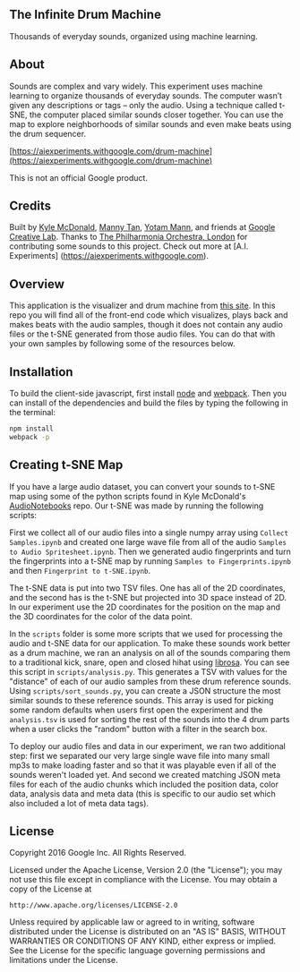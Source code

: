## The Infinite Drum Machine

Thousands of everyday sounds, organized using machine learning.

## About

Sounds are complex and vary widely. This experiment uses machine learning to organize thousands of everyday sounds. The computer wasn’t given any descriptions or tags – only the audio. Using a technique called t-SNE, the computer placed similar sounds closer together. You can use the map to explore neighborhoods of similar sounds and even make beats using the drum sequencer.

[https://aiexperiments.withgoogle.com/drum-machine](https://aiexperiments.withgoogle.com/drum-machine)

This is not an official Google product.

## Credits

Built by [Kyle McDonald](https://github.com/kylemcdonald), [Manny Tan](https://github.com/mannytan), [Yotam Mann](https://github.com/tambien), and friends at [Google Creative Lab](https://github.com/googlecreativelab/). Thanks to [The Philharmonia Orchestra, London](http://www.philharmonia.co.uk/) for contributing some sounds to this project. Check out more at [A.I. Experiments] (https://aiexperiments.withgoogle.com).

## Overview

This application is the visualizer and drum machine from [this site](https://aiexperiments.withgoogle.com/drum-machine). In this repo you will find all of the front-end code which visualizes, plays back and makes beats with the audio samples, though it does not contain any audio files or the t-SNE generated from those audio files. You can do that with your own samples by following some of the resources below.

## Installation

To build the client-side javascript, first install [node](https://nodejs.org) and [webpack](https://webpack.github.io/). Then you can install of the dependencies and build the files by typing the following in the terminal:

```bash
npm install
webpack -p
```

## Creating t-SNE Map

If you have a large audio dataset, you can convert your sounds to t-SNE map using some of the python scripts found in Kyle McDonald's [AudioNotebooks](https://github.com/kylemcdonald/AudioNotebooks) repo. Our t-SNE was made by running the following scripts:

First we collect all of our audio files into a single numpy array using `Collect Samples.ipynb` and created one large wave file from all of the audio `Samples to Audio Spritesheet.ipynb`. Then we generated audio fingerprints and turn the fingerprints into a t-SNE map by running `Samples to Fingerprints.ipynb` and then `Fingerprint to t-SNE.ipynb`.

The t-SNE data is put into two TSV files. One has all of the 2D coordinates, and the second has is the t-SNE but projected into 3D space instead of 2D. In our experiment use the 2D coordinates for the position on the map and the 3D coordinates for the color of the data point.

In the `scripts` folder is some more scripts that we used for processing the audio and t-SNE data for our application. To make these sounds work better as a drum machine, we ran an analysis on all of the sounds comparing them to a traditional kick, snare, open and closed hihat using [librosa](https://github.com/librosa/librosa). You can see this script in `scripts/analysis.py`. This generates a TSV with values for the "distance" of each of our audio samples from these drum reference sounds. Using `scripts/sort_sounds.py`, you can create a JSON structure the most similar sounds to these reference sounds. This array is used for picking some random defaults when users first open the experiment and the `analysis.tsv` is used for sorting the rest of the sounds into the 4 drum parts when a user clicks the "random" button with a filter in the search box.

To deploy our audio files and data in our experiment, we ran two additional step: first we separated our very large single wave file into many small mp3s to make loading faster and so that it was playable even if all of the sounds weren't loaded yet. And second we created matching JSON meta files for each of the audio chunks which included the position data, color data, analysis data and meta data (this is specific to our audio set which also included a lot of meta data tags).

## License

Copyright 2016 Google Inc. All Rights Reserved.

Licensed under the Apache License, Version 2.0 (the "License");
you may not use this file except in compliance with the License.
You may obtain a copy of the License at

    http://www.apache.org/licenses/LICENSE-2.0

Unless required by applicable law or agreed to in writing, software
distributed under the License is distributed on an "AS IS" BASIS,
WITHOUT WARRANTIES OR CONDITIONS OF ANY KIND, either express or implied.
See the License for the specific language governing permissions and
limitations under the License.
